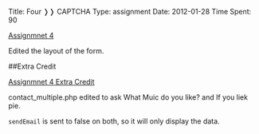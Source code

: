 Title: Four &#10093;&#10093; CAPTCHA
Type: assignment
Date: 2012-01-28
Time Spent: 90


[Assignmnet 4](/assignmnets/A4)

Edited the layout of the form.

##Extra Credit

[Assignmnet 4 Extra Credit](/assignmnets/A4_EC)

contact_multiple.php edited to ask What Muic do you like? and If you liek pie.

`sendEmail` is sent to false on both, so it will only display the data.

